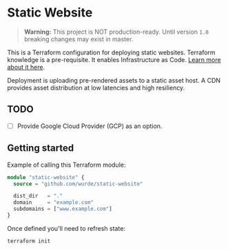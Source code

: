 # Static Website

> **Warning:** This project is NOT production-ready. Until version `1.0` breaking changes may exist in master.

This is a Terraform configuration for deploying static websites. Terraform knowledge is a pre-requisite. It enables Infrastructure as Code. [Learn more about it here](https://www.terraform.io).

Deployment is uploading pre-rendered assets to a static asset host. A CDN provides asset distribution at low latencies and high resiliency.

## TODO

- [ ] Provide Google Cloud Provider (GCP) as an option.

## Getting started

Example of calling this Terraform module:

```terraform
module "static-website" {
  source = "github.com/wurde/static-website"

  dist_dir   = "."
  domain     = "example.com"
  subdomains = ["www.example.com"]
}
```

Once defined you'll need to refresh state:

```bash
terraform init
```
